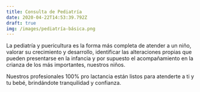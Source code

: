 ```yaml
---
title: Consulta de Pediatría
date: 2020-04-22T14:53:39.792Z
draft: true
img: /images/pediatría-básica.png
---
```

La pediatría y puericultura es la forma más completa de atender a un niño, valorar su crecimiento y desarrollo, identificar las alteraciones propias que pueden presentarse en la infancia y por supuesto el acompañamiento en la crianza de los más importantes, nuestros niños.

Nuestros profesionales 100% pro lactancia están listos para atenderte a ti y tu bebé, brindándote tranquilidad y confianza.